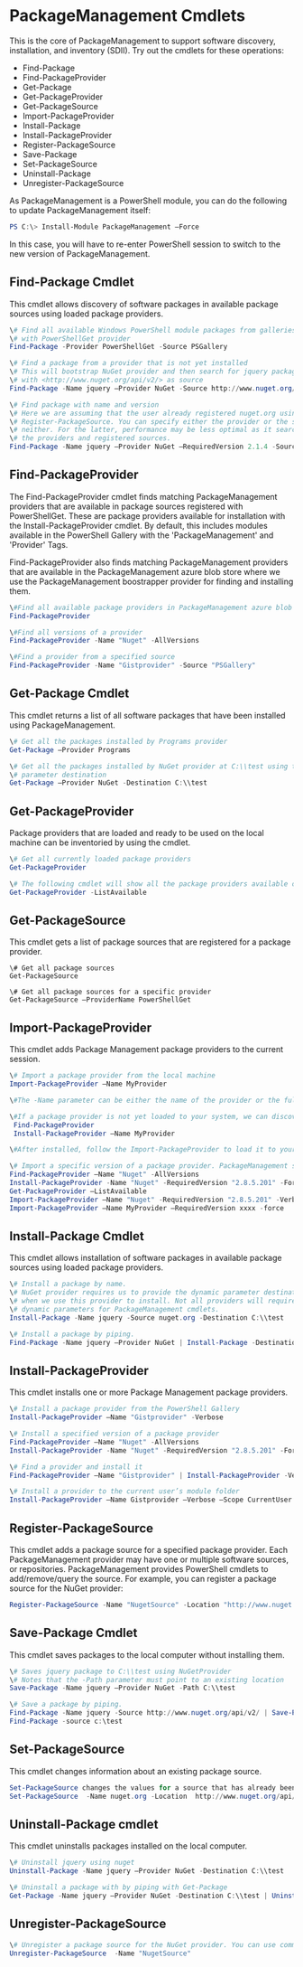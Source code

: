 # PackageManagement Cmdlets
This is the core of PackageManagement to support software discovery, installation, and inventory (SDII). Try out the cmdlets for these operations:
-   Find-Package
-   Find-PackageProvider
-   Get-Package
-   Get-PackageProvider
-   Get-PackageSource
-   Import-PackageProvider
-   Install-Package
-   Install-PackageProvider
-   Register-PackageSource
-   Save-Package
-   Set-PackageSource
-   Uninstall-Package
-   Unregister-PackageSource

As PackageManagement is a PowerShell module, you can do the following to update PackageManagement itself:
```powershell
PS C:\> Install-Module PackageManagement –Force
```
In this case, you will have to re-enter PowerShell session to switch to the new version of PackageManagement.

## Find-Package Cmdlet
This cmdlet allows discovery of software packages in available package sources using loaded package providers.
```powershell
\# Find all available Windows PowerShell module packages from galleries registered
\# with PowerShellGet provider
Find-Package -Provider PowerShellGet -Source PSGallery

\# Find a package from a provider that is not yet installed
\# This will bootstrap NuGet provider and then search for jquery package using NuGet
\# with <http://www.nuget.org/api/v2/> as source
Find-Package -Name jquery –Provider NuGet -Source http://www.nuget.org/api/v2/

\# Find package with name and version
\# Here we are assuming that the user already registered nuget.org using
\# Register-PackageSource. You can specify either the provider or the source, or
\# neither. For the latter, performance may be less optimal as it searches through all
\# the providers and registered sources.
Find-Package -Name jquery –Provider NuGet –RequiredVersion 2.1.4 -Source nuget.org
```

## Find-PackageProvider
The Find-PackageProvider cmdlet finds matching PackageManagement providers that are available in package sources registered with PowerShellGet. These are package providers available for installation with the Install-PackageProvider cmdlet. By default, this includes modules available in the PowerShell Gallery with the 'PackageManagement' and 'Provider' Tags. 

Find-PackageProvider also finds matching PackageManagement providers that are available in the PackageManagement azure blob store where we use the PackageManagement boostrapper provider for finding and installing them.
```powershell
\#Find all available package providers in PackageManagement azure blob store as well as in PowerShellGallery.com
Find-PackageProvider

\#Find all versions of a provider
Find-PackageProvider -Name "Nuget" -AllVersions

\#Find a provider from a specified source
Find-PackageProvider -Name "Gistprovider" -Source "PSGallery"
```

## Get-Package Cmdlet
This cmdlet returns a list of all software packages that have been installed using PackageManagement.
```powershell
\# Get all the packages installed by Programs provider
Get-Package –Provider Programs

\# Get all the packages installed by NuGet provider at C:\\test using the dynamic
\# parameter destination
Get-Package –Provider NuGet -Destination C:\\test
```

## Get-PackageProvider
Package providers that are loaded and ready to be used on the local machine can be inventoried by using the cmdlet.
```powershell
\# Get all currently loaded package providers
Get-PackageProvider

\# The following cmdlet will show all the package providers available on the machine (including those that are not loaded):
Get-PackageProvider -ListAvailable
```

## Get-PackageSource

This cmdlet gets a list of package sources that are registered for a package provider.
```powershelll
\# Get all package sources
Get-PackageSource

\# Get all package sources for a specific provider
Get-PackageSource –ProviderName PowerShellGet
```

## Import-PackageProvider
This cmdlet adds Package Management package providers to the current session.
```powershell
\# Import a package provider from the local machine
Import-PackageProvider –Name MyProvider

\#The -Name parameter can be either the name of the provider or the full path to the provider. Currently, we support .dll, .exe and.psm1 for the full path case. If the name of the provider is used for the -Name parameter, then additional version parameters such as -RequiredVersion, -MinimumVersion and -MaximumVersion may be specified. Otherwise, the latest version of the provider will be imported.

\#If a package provider is not yet loaded to your system, we can discover and install on-demand. You can use explicit discovery and install cmdlets to do so:
 Find-PackageProvider
 Install-PackageProvider –Name MyProvider

\#After installed, follow the Import-PackageProvider to load it to your system.

\# Import a specific version of a package provider. PackageManagement supports installations of multiple versions of a package provider using PackageProvider cmdlets (not by bootstrapper provider). You can install another version of a package provider given that you already have one up running by:
Find-PackageProvider –Name "Nuget" -AllVersions
Install-PackageProvider -Name "Nuget" -RequiredVersion "2.8.5.201" -Force
Get-PackageProvider –ListAvailable
Import-PackageProvider –Name "Nuget" -RequiredVersion "2.8.5.201" -Verbose
Import-PackageProvider –Name MyProvider –RequiredVersion xxxx -force
```

## Install-Package Cmdlet

This cmdlet allows installation of software packages in available package sources using loaded package providers.
```powershell
\# Install a package by name.
\# NuGet provider requires us to provide the dynamic parameter destination path
\# when we use this provider to install. Not all providers will require you to supply
\# dynamic parameters for PackageManagement cmdlets.
Install-Package -Name jquery -Source nuget.org -Destination C:\\test

\# Install a package by piping.
Find-Package -Name jquery –Provider NuGet | Install-Package -Destination C:\\test
```

## Install-PackageProvider
This cmdlet installs one or more Package Management package providers.
```powershell
\# Install a package provider from the PowerShell Gallery
Install-PackageProvider –Name "Gistprovider" -Verbose

\# Install a specified version of a package provider
Find-PackageProvider –Name "Nuget" -AllVersions
Install-PackageProvider -Name "Nuget" -RequiredVersion "2.8.5.201" -Force

\# Find a provider and install it
Find-PackageProvider –Name "Gistprovider" | Install-PackageProvider -Verbose

\# Install a provider to the current user’s module folder
Install-PackageProvider –Name Gistprovider –Verbose –Scope CurrentUser
```

## Register-PackageSource
This cmdlet adds a package source for a specified package provider.
Each PackageManagement provider may have one or multiple software sources, or repositories. PackageManagement provides PowerShell cmdlets to add/remove/query the source. For example, you can register a package source for the NuGet provider:
```powershell
Register-PackageSource -Name "NugetSource" -Location "http://www.nuget.org/api/v2" –ProviderName nuget
```

## Save-Package Cmdlet
This cmdlet saves packages to the local computer without installing them.
```powershell
\# Saves jquery package to C:\\test using NuGetProvider
\# Notes that the -Path parameter must point to an existing location
Save-Package -Name jquery –Provider NuGet -Path C:\\test

\# Save a package by piping.
Find-Package -Name jquery -Source http://www.nuget.org/api/v2/ | Save-Package -Path C:\\test
Find-Package -source c:\test
```

## Set-PackageSource
This cmdlet changes information about an existing package source. 
```powershell
Set-PackageSource changes the values for a source that has already been registered by running the Register-PackageSource cmdlet. By running Set-PackageSource, you can change the source name and location.
Set-PackageSource  -Name nuget.org -Location  http://www.nuget.org/api/v2 -NewName nuget2 -NewLocation https://www.nuget.org/api/v2 
```

## Uninstall-Package cmdlet
This cmdlet uninstalls packages installed on the local computer.
```powershell
\# Uninstall jquery using nuget
Uninstall-Package -Name jquery –Provider NuGet -Destination C:\\test

\# Uninstall a package with by piping with Get-Package
Get-Package -Name jquery –Provider NuGet -Destination C:\\test | Uninstall-Package
```

## Unregister-PackageSource
```powershell
\# Unregister a package source for the NuGet provider. You can use command Unregister-PackageSource, to disconnect with a repository, and Get-PackageSource, to discover what the repositories are associated with that provider.
Unregister-PackageSource  -Name "NugetSource"
```

